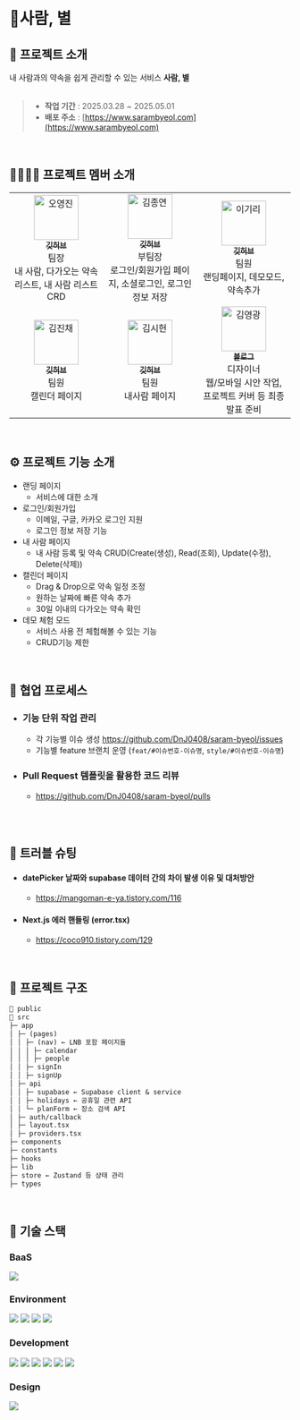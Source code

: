 <div align="center">
  <img alt="" src="" />
</div>

<br>
<br>

# 💫사람, 별

## 💬 프로젝트 소개

내 사람과의 약속을 쉽게 관리할 수 있는 서비스 **사람, 별**
<br><br>

> - **작업 기간** : 2025.03.28 ~ 2025.05.01
> - **배포 주소** : [https://www.sarambyeol.com](https://www.sarambyeol.com)

<br />

## 👩‍👩‍👧‍👧 프로젝트 멤버 소개

<table>
  <tbody>
    <tr>
      <td align="center" width="300px">
        <a href="https://github.com/DnJ0408">
          <img src="https://avatars.githubusercontent.com/u/190340654?v=4" width="80" alt="오영진" />
          <br />
          <sub><b>깃허브</b></sub>
        </a>
        <br />
        팀장<br>내 사람, 다가오는 약속 리스트, 내 사람 리스트 CRD
      </td>
      <td align="center" width="300px">
        <a href="https://github.com/kjjyyy01">
          <img src="https://avatars.githubusercontent.com/u/169040000?v=4" width="80" alt="김종연" />
          <br />
          <sub><b>깃허브</b></sub>
        </a>
        <br />
        부팀장<br>로그인/회원가입 페이지, 소셜로그인, 로그인 정보 저장
      </td>
      <td align="center" width="300px">
        <a href="https://github.com/mangomaneya">
          <img src="https://avatars.githubusercontent.com/u/87506724?v=4" width="80" alt="이기리" />
          <br />
          <sub><b>깃허브</b></sub>
        </a>
        <br />
        팀원<br>랜딩페이지, 데모모드, 약속추가
      </td>
    </tr>
    <tr>
      <td align="center">
        <a href="https://github.com/JinchaeKim">
          <img src="https://avatars.githubusercontent.com/u/192092805?v=4" width="80" alt="김진채" />
          <br />
          <sub><b>깃허브</b></sub>
        </a>
        <br />
        팀원<br>캘린더 페이지
      </td>
      <td align="center">
        <a href="https://github.com/shoney02">
          <img src="https://avatars.githubusercontent.com/u/114558496?v=4" width="80" alt="김시헌" />
          <br />
          <sub><b>깃허브</b></sub>
        </a>
        <br />
        팀원<br>내사람 페이지
      </td>
      <td align="center">
        <a href="https://archlory.tistory.com">
          <img src="https://ca.slack-edge.com/T06B9PCLY1E-U07LU0Z5GHM-5e06801a8585-512" width="80" alt="김영광" />
          <br />
          <sub><b>블로그</b></sub>
        </a>
        <br />
        디자이너<br>웹/모바일 시안 작업, 프로젝트 커버 등 최종발표 준비
      </td>
    </tr>
  </tbody>
</table>

<br />

## ⚙ 프로젝트 기능 소개

- 랜딩 페이지
  - 서비스에 대한 소개
- 로그인/회원가입
  - 이메일, 구글, 카카오 로그인 지원
  - 로그인 정보 저장 기능
- 내 사람 페이지
  - 내 사람 등록 및 약속 CRUD(Create(생성), Read(조회), Update(수정), Delete(삭제))
- 캘린더 페이지
  - Drag & Drop으로 약속 일정 조정
  - 원하는 날짜에 빠른 약속 추가
  - 30일 이내의 다가오는 약속 확인
- 데모 체험 모드
  - 서비스 사용 전 체험해볼 수 있는 기능
  - CRUD기능 제한

<br>

## 🔗 협업 프로세스

- ### 기능 단위 작업 관리
  - 각 기능별 이슈 생성 https://github.com/DnJ0408/saram-byeol/issues
  - 기능별 feature 브랜치 운영 (`feat/#이슈번호-이슈명`, `style/#이슈번호-이슈명`)
- ### Pull Request 템플릿을 활용한 코드 리뷰
  - https://github.com/DnJ0408/saram-byeol/pulls

<br><br>

## 🚀 트러블 슈팅

- #### datePicker 날짜와 supabase 데이터 간의 차이 발생 이유 및 대처방안
  - https://mangoman-e-ya.tistory.com/116
- #### Next.js 에러 핸들링 (error.tsx)
  - https://coco910.tistory.com/129

<br />

## 📁 프로젝트 구조

```markdown
📁 public
📁 src
├─ app
│ ├─ (pages)
│ │ ├─ (nav) ← LNB 포함 페이지들
│ │ │ ├─ calendar
│ │ │ ├─ people
│ │ ├─ signIn
│ │ ├─ signUp
│ ├─ api
│ │ ├─ supabase ← Supabase client & service
│ │ ├─ holidays ← 공휴일 관련 API
│ │ └─ planForm ← 장소 검색 API
│ ├─ auth/callback
│ ├─ layout.tsx
│ ├─ providers.tsx
├─ components
├─ constants
├─ hooks
├─ lib
├─ store ← Zustand 등 상태 관리
├─ types
```

<br />

## 🧶 기술 스택

<div align="left">

### BaaS

<img src="https://img.shields.io/badge/Supabase-3ECF8E?style=for-the-badge&logo=supabase&logoColor=white" />

### Environment

<img src="https://img.shields.io/badge/Visual_Studio_Code-007ACC?style=for-the-badge&logo=https://upload.wikimedia.org/wikipedia/commons/a/a7/Visual_Studio_Code_1.35_icon.svg&logoColor=white" />
<img src="https://img.shields.io/badge/Git-F05032?style=for-the-badge&logo=git&logoColor=white" />
<img src="https://img.shields.io/badge/GitHub-181717?style=for-the-badge&logo=github&logoColor=white" />
<img src="https://img.shields.io/badge/Slack-4A154B?style=for-the-badge&logo=slack&logoColor=white" />
<br>

### Development

<img src="https://img.shields.io/badge/Next-black?style=for-the-badge&logo=next.js&logoColor=white">
<img src="https://img.shields.io/badge/React-61DAFB?style=for-the-badge&logo=React&logoColor=black"/>
<img src="https://img.shields.io/badge/JavaScript-F7DF1E?style=for-the-badge&logo=JavaScript&logoColor=white"/>
<img src="https://img.shields.io/badge/Tanstackquery-FF4154?style=for-the-badge&logo=reactquery&logoColor=white">
<img src="https://img.shields.io/badge/Zustand-82612C?style=for-the-badge&logo=&logoColor=white">      
<img src="https://img.shields.io/badge/Tailwind CSS-06B6D4?style=for-the-badge&amp;logo=Tailwind CSS&amp;logoColor=white">

### Design

<img src="https://img.shields.io/badge/figma-%23F24E1E.svg?style=for-the-badge&logo=figma&logoColor=white" />

</div>
